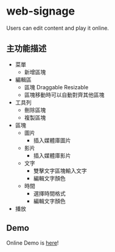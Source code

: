 # web-signage
Users can edit content and play it online.

## 主功能描述

* 菜單
  * 新增區塊
* 編輯區
  * 區塊 Draggable Resizable
  * 區塊移動時可以自動對齊其他區塊
* 工具列
  * 刪除區塊
  * 複製區塊
* 區塊
  * 圖片
    * 插入媒體庫圖片
  * 影片
    * 插入媒體庫影片
  * 文字
    * 雙擊文字區塊輸入文字
    * 編輯文字顏色
  * 時間
    * 選擇時間格式
    * 編輯文字顏色
* 播放

## Demo

Online Demo is [here](https://mujungho.github.io/web-signage/)!
